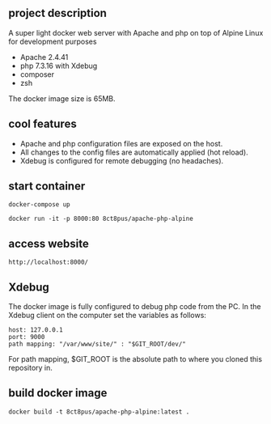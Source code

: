 ## project description

A super light docker web server with Apache and php on top of Alpine Linux for development purposes

- Apache 2.4.41
- php 7.3.16 with Xdebug
- composer
- zsh

The docker image size is 65MB.

## cool features

- Apache and php configuration files are exposed on the host.
- All changes to the config files are automatically applied (hot reload).
- Xdebug is configured for remote debugging (no headaches).

## start container

    docker-compose up

    docker run -it -p 8000:80 8ct8pus/apache-php-alpine

## access website

    http://localhost:8000/

## Xdebug

The docker image is fully configured to debug php code from the PC.
In the Xdebug client on the computer set the variables as follows:

    host: 127.0.0.1
    port: 9000
    path mapping: "/var/www/site/" : "$GIT_ROOT/dev/"

For path mapping, $GIT_ROOT is the absolute path to where you cloned this
repository in.

## build docker image

    docker build -t 8ct8pus/apache-php-alpine:latest .
